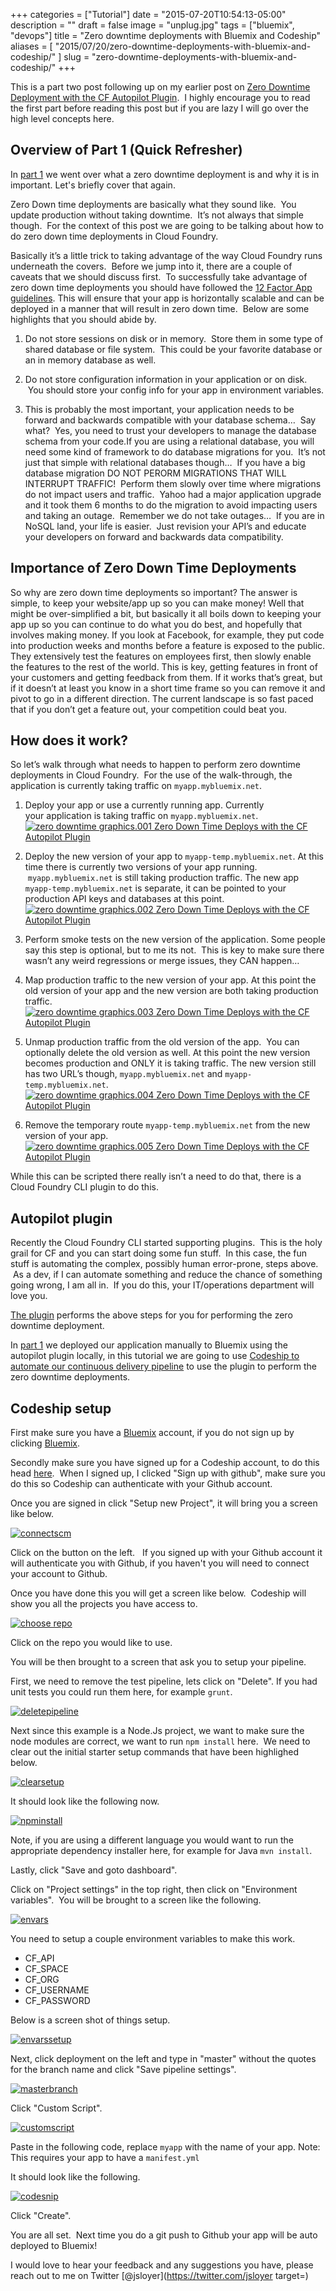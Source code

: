 +++
categories = ["Tutorial"]
date = "2015-07-20T10:54:13-05:00"
description = ""
draft = false
image = "unplug.jpg"
tags = ["bluemix", "devops"]
title = "Zero downtime deployments with Bluemix and Codeship"
aliases = [
    "2015/07/20/zero-downtime-deployments-with-bluemix-and-codeship/"
]
slug = "zero-downtime-deployments-with-bluemix-and-codeship/"
+++

This is a part two post following up on my earlier post on [Zero Downtime Deployment with the CF Autopilot Plugin](/post/zero-down-time-deploys-with-the-cf-autopilot-plugin/).  I highly encourage you to read the first part before reading this post but if you are lazy I will go over the high level concepts here.


## Overview of Part 1 (Quick Refresher)


In [part 1](/post/zero-down-time-deploys-with-the-cf-autopilot-plugin/) we went over what a zero downtime deployment is and why it is in important. Let's briefly cover that again.

Zero Down time deployments are basically what they sound like.  You update production without taking downtime.  It’s not always that simple though.  For the context of this post we are going to be talking about how to do zero down time deployments in Cloud Foundry.<!-- more -->

Basically it’s a little trick to taking advantage of the way Cloud Foundry runs underneath the covers.  Before we jump into it, there are a couple of caveats that we should discuss first.  To successfully take advantage of zero down time deployments you should have followed the [12 Factor App guidelines](http://12factor.net/). This will ensure that your app is horizontally scalable and can be deployed in a manner that will result in zero down time.  Below are some highlights that you should abide by.

1. Do not store sessions on disk or in memory.  Store them in some type of shared database or file system.  This could be your favorite database or an in memory database as well.


2. Do not store configuration information in your application or on disk.  You should store your config info for your app in environment variables.


3. This is probably the most important, your application needs to be forward and backwards compatible with your database schema…  Say what?  Yes, you need to trust your developers to manage the database schema from your code.If you are using a relational database, you will need some kind of framework to do database migrations for you.  It’s not just that simple with relational databases though…  If you have a big database migration DO NOT PERORM MIGRATIONS THAT WILL INTERRUPT TRAFFIC!  Perform them slowly over time where migrations do not impact users and traffic.  Yahoo had a major application upgrade and it took them 6 months to do the migration to avoid impacting users and taking an outage.  Remember we do not take outages…  If you are in NoSQL land, your life is easier.  Just revision your API’s and educate your developers on forward and backwards data compatibility.




## Importance of Zero Down Time Deployments


So why are zero down time deployments so important? The answer is simple, to keep your website/app up so you can make money! Well that might be over-simplified a bit, but basically it all boils down to keeping your app up so you can continue to do what you do best, and hopefully that involves making money. If you look at Facebook, for example, they put code into production weeks and months before a feature is exposed to the public. They extensively test the features on employees first, then slowly enable the features to the rest of the world. This is key, getting features in front of your customers and getting feedback from them. If it works that’s great, but if it doesn’t at least you know in a short time frame so you can remove it and pivot to go in a different direction. The current landscape is so fast paced that if you don’t get a feature out, your competition could beat you.


## How does it work?


So let’s walk through what needs to happen to perform zero downtime deployments in Cloud Foundry.  For the use of the walk-through, the application is currently taking traffic on `myapp.mybluemix.net`.




  1. Deploy your app or use a currently running app.
Currently your application is taking traffic on `myapp.mybluemix.net`.
[![zero downtime graphics.001 Zero Down Time Deploys with the CF Autopilot Plugin](zero-downtime-graphics.001.png)](zero-downtime-graphics.001.png)


  2. Deploy the new version of your app to `myapp-temp.mybluemix.net`.
At this time there is currently two versions of your app running.  `myapp.mybluemix.net` is still taking production traffic.
The new app `myapp-temp.mybluemix.net` is separate, it can be pointed to your production API keys and databases at this point.
[![zero downtime graphics.002 Zero Down Time Deploys with the CF Autopilot Plugin](zero-downtime-graphics.002.png)](zero-downtime-graphics.002.png)


  3. Perform smoke tests on the new version of the application.
Some people say this step is optional, but to me its not.  This is key to make sure there wasn’t any weird regressions or merge issues, they CAN happen…


  4. Map production traffic to the new version of your app.
At this point the old version of your app and the new version are both taking production traffic.
[![zero downtime graphics.003 Zero Down Time Deploys with the CF Autopilot Plugin](zero-downtime-graphics.003.png)](zero-downtime-graphics.003.png)


  5. Unmap production traffic from the old version of the app.  You can optionally delete the old version as well.
At this point the new version becomes production and ONLY it is taking traffic.
The new version still has two URL’s though, `myapp.mybluemix.net` and `myapp-temp.mybluemix.net`.
[![zero downtime graphics.004 Zero Down Time Deploys with the CF Autopilot Plugin](zero-downtime-graphics.004.png)](zero-downtime-graphics.004.png)


  6. Remove the temporary route `myapp-temp.mybluemix.net` from the new version of your app.
[![zero downtime graphics.005 Zero Down Time Deploys with the CF Autopilot Plugin](zero-downtime-graphics.005.png)](zero-downtime-graphics.005.png)


While this can be scripted there really isn’t a need to do that, there is a Cloud Foundry CLI plugin to do this.


## Autopilot plugin


Recently the Cloud Foundry CLI started supporting plugins.  This is the holy grail for CF and you can start doing some fun stuff.  In this case, the fun stuff is automating the complex, possibly human error-prone, steps above.  As a dev, if I can automate something and reduce the chance of something going wrong, I am all in.  If you do this, your IT/operations department will love you.

[The plugin](https://github.com/concourse/autopilot) performs the above steps for you for performing the zero downtime deployment.

In [part 1](http://jeffsloyer.io/post/zero-down-time-deploys-with-the-cf-autopilot-plugin/) we deployed our application manually to Bluemix using the autopilot plugin locally, in this tutorial we are going to use [Codeship to automate our continuous delivery pipeline](http://codeship.com/?utm_campaign=jeffsloyer.io) to use the plugin to perform the zero downtime deployments.


## Codeship setup


First make sure you have a [Bluemix](http://bluemix.net/?cm_mmc=Display-JeffSloyer.io-_-BluemixSampleApp-CodeShipAutoPilotPlugin-_-Node-WatsonPersonalityInsights-_-BM-DevAd) account, if you do not sign up by clicking [Bluemix](http://bluemix.net/?cm_mmc=Display-JeffSloyer.io-_-BluemixSampleApp-CodeShipAutoPilotPlugin-_-Node-WatsonPersonalityInsights-_-BM-DevAd).

Secondly make sure you have signed up for a Codeship account, to do this head [here](https://codeship.com/registrations/new?utm_campaign=jeffsloyer.io).  When I signed up, I clicked "Sign up with github", make sure you do this so Codeship can authenticate with your Github account.



Once you are signed in click "Setup new Project", it will bring you a screen like below.

[![connectscm](connectscm.png)](connectscm.png)



Click on the button on the left.   If you signed up with your Github account it will authenticate you with Github, if you haven't you will need to connect your account to Github.

Once you have done this you will get a screen like below.  Codeship will show you all the projects you have access to.

[![choose repo](choose-repo.png)](choose-repo.png)

Click on the repo you would like to use.

You will be then brought to a screen that ask you to setup your pipeline.

First, we need to remove the test pipeline, lets click on "Delete". If you had unit tests you could run them here, for example `grunt`.

[![deletepipeline](deletepipeline.jpg)](deletepipeline.jpg)



Next since this example is a Node.Js project, we want to make sure the node modules are correct, we want to run `npm install` here.  We need to clear out the initial starter setup commands that have been highlighed below.

[![clearsetup](clearsetup.jpg)](clearsetup.jpg)

It should look like the following now.

[![npminstall](npminstall.jpg)](npminstall.jpg)

Note, if you are using a different language you would want to run the appropriate dependency installer here, for example for Java `mvn install`.

Lastly, click "Save and goto dashboard".

Click on "Project settings" in the top right, then click on "Environment variables".  You will be brought to a screen like the following.

[![envars](envars.jpg)](envars.jpg)

You need to setup a couple environment variables to make this work.




  * CF_API
  * CF_SPACE
  * CF_ORG
  * CF_USERNAME
  * CF_PASSWORD


Below is a screen shot of things setup.

[![envarssetup](envarssetup.jpg)](envarssetup.jpg)

Next, click deployment on the left and type in "master" without the quotes for the branch name and click "Save pipeline settings".

[![masterbranch](masterbranch.jpg)](masterbranch.jpg)

Click "Custom Script".

[![customscript](customscript.jpg)](customscript.jpg)

Paste in the following code, replace `myapp` with the name of your app.
Note: This requires your app to have a `manifest.yml`



It should look like the following.

[![codesnip](codesnip.jpg)](codesnip.jpg)

Click "Create".

You are all set.  Next time you do a git push to Github your app will be auto deployed to Bluemix!

I would love to hear your feedback and any suggestions you have, please reach out to me on Twitter [@jsloyer](https://twitter.com/jsloyer target=)
